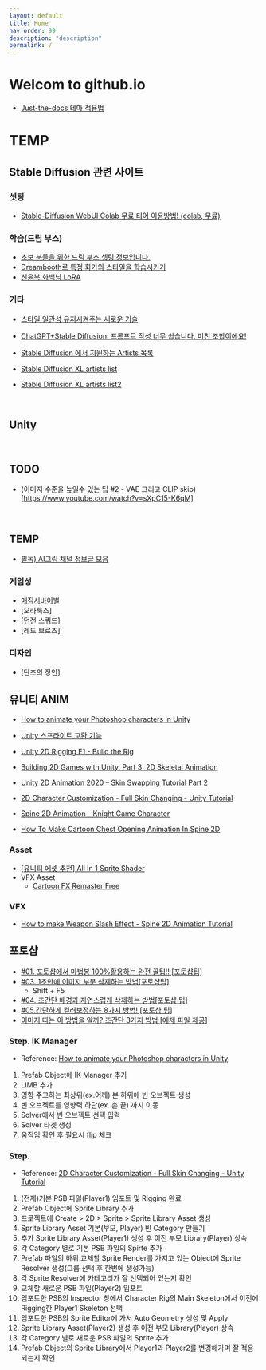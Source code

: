 ```yaml
---
layout: default
title: Home
nav_order: 99
description: "description"
permalink: /
---
```


# Welcom to github.io

* [Just-the-docs 테마 적용법](https://100sang.net/292)

# TEMP

## Stable Diffusion 관련 사이트

### 셋팅
* [Stable-Diffusion WebUI Colab 무료 티어 이용방법! (colab, 무료)](https://www.youtube.com/watch?v=C8uEhp822BI)


### 학습(드립 부스)
* [초보 분들을 위한 드림 부스 셋팅 정보입니다.](https://www.clien.net/service/board/cm_aigurim/17996081)
* [Dreambooth로 특정 화가의 스타일을 학습시키기](https://www.clien.net/service/board/cm_aigurim/18000175)
* [신윤복 화백님 LoRA](https://www.clien.net/service/board/cm_aigurim/18004978)

### 기타
* [스타일 일관성 유지시켜주는 새로운 기술](https://www.clien.net/service/board/cm_aigurim/18467242?od=T31&po=2&category=0&groupCd=)
* [ChatGPT+Stable Diffusion: 프롬프트 작성 너무 쉽습니다. 미친 조합이에요!](https://www.youtube.com/watch?v=rQpaoCGpnGY)

* [Stable Diffusion 에서 지원하는 Artists 목록](https://prompts.co.kr/articles/3648?board_category=4)
* [Stable Diffusion XL artists list](https://stablediffusion.fr/artists)
* [Stable Diffusion XL artists list2](https://www.urania.ai/top-sd-artists)
<br>

## Unity

<br> 

## TODO
* (이미지 수준을 높일수 있는 팁 #2 - VAE 그리고 CLIP skip)[https://www.youtube.com/watch?v=sXpC15-K6qM]

<br>

## TEMP
* [필독) AI그림 채널 정보글 모음](https://arca.live/b/aiart/70255821?target=all&keyword=모바일+캐릭터&p=2)



### 게임성

* [매직서바이벌](https://nomoneygame.tistory.com/106)
* [오라룩스]
* [던전 스쿼드]
* [레드 브로즈]

### 디자인
* [단조의 장인]


## 유니티 ANIM
* [How to animate your Photoshop characters in Unity](https://www.youtube.com/watch?v=vLDK0eHwsho)
* [Unity 스프라이트 교환 기능](https://www.youtube.com/watch?v=wBGykdKd80w)

* [Unity 2D Rigging E1 - Build the Rig](https://www.youtube.com/watch?v=oxKstruadGc&list=PL2cNFQAw_ndxLtVGMDtbbNdWch4yIioBP&index=1)

* [Building 2D Games with Unity. Part 3: 2D Skeletal Animation](https://www.youtube.com/watch?v=eagChFn_BAE)

* [Unity 2D Animation 2020 – Skin Swapping Tutorial Part 2](https://www.youtube.com/watch?v=hoKKFQ2PWMw)

* [2D Character Customization - Full Skin Changing - Unity Tutorial](https://www.youtube.com/watch?v=ZgCB4tifQ_c&list=RDCMUCLWdeb3R2U_htIdI3RqT5YA&index=2)
  
* [Spine 2D Animation - Knight Game Character](https://www.youtube.com/watch?v=q3URlLrI1KE)
  
* [How To Make Cartoon Chest Opening Animation In Spine 2D](https://www.youtube.com/watch?v=BOqaKeKOV-8)

### Asset
* [[유니티 에셋 추천] All In 1 Sprite Shader](https://dev-junwoo.tistory.com/133)
* VFX Asset
  * [Cartoon FX Remaster Free](https://assetstore.unity.com/packages/vfx/particles/cartoon-fx-remaster-free-109565)

### VFX
* [How to make Weapon Slash Effect - Spine 2D Animation Tutorial](https://www.youtube.com/watch?v=8pKR9drPfQ0)


## 포토샵
* [#01. 포토샵에서 마법봉 100%활용하는 완전 꿀팁!! [포토샵팁]](https://www.youtube.com/watch?v=NYSofJsIYAw)
* [#03. 1초만에 이미지 부분 삭제하는 방법[포토샵팁]](https://www.youtube.com/watch?v=qN6-UAGoQgs)
    * Shift + F5
* [#04. 초간단 배경과 자연스럽게 삭제하는 방법[포토샵 팁]](https://www.youtube.com/watch?v=KCsw27MFEiA)
* [#05.간단하게 컬러보정하는 8가지 방법! [포토샵 팁]](https://www.youtube.com/watch?v=F3qVswEDG8w)
* [이미지 따는 이 방법을 알까? 초간단 3가지 방법 [예제 파일 제공]](https://www.youtube.com/watch?v=jHz1XaGPL1k)


### Step. IK Manager
* Reference: [How to animate your Photoshop characters in Unity](https://www.youtube.com/watch?v=vLDK0eHwsho)
1. Prefab Object에 IK Manager 추가
2. LIMB 추가
3. 영향 주고하는 최상위(ex.어께) 본 하위에 빈 오브젝트 생성
4. 빈 오브젝트를 영향력 하단(ex. 손 끝) 까지 이동
5. Solver에서 빈 오브젝트 선택 입력
6. Solver 타겟 생성
7. 움직임 확인 후 필요시 flip 체크

### Step. 
* Reference: [2D Character Customization - Full Skin Changing - Unity Tutorial](https://www.youtube.com/watch?v=ZgCB4tifQ_c&list=RDCMUCLWdeb3R2U_htIdI3RqT5YA&index=2)
1. (전제)기본 PSB 파일(Player1) 임포트 및 Rigging 완료
2. Prefab Object에 Sprite Library 추가
3. 프로젝트에 Create > 2D > Sprite > Sprite Library Asset 생성
4. Sprite Library Asset 기본(부모, Player) 빈 Category 만들기
5. 추가 Sprite Library Asset(Player1) 생성 후 이전 부모 Library(Player) 상속
6. 각 Category 별로 기본 PSB 파일의 Spirte 추가
7. Prefab 파일의 하위 교체할 Sprite Render를 가지고 있는 Object에 Sprite Resolver 생성(그룹 선택 후 한번에 생성가능)
8. 각 Sprite Resolver에 카테고리가 잘 선택되어 있는지 확인
9. 교체할 새로운 PSB 파일(Player2) 임포트
10. 임포트한 PSB의 Inspector 창에서 Character Rig의 Main Skeleton에서 이전에 Rigging한 Player1 Skeleton 선택
11. 임포트한 PSB의 Sprite Editor에 가서 Auto Geometry 생성 및 Apply
12. Sprite Library Asset(Player2) 생성 후 이전 부모 Library(Player) 상속
13. 각 Category 별로 새로운 PSB 파일의 Sprite 추가
14. Prefab Object의 Sprite Library에서 Player1과 Player2를 변경해가며 잘 적용되는지 확인


